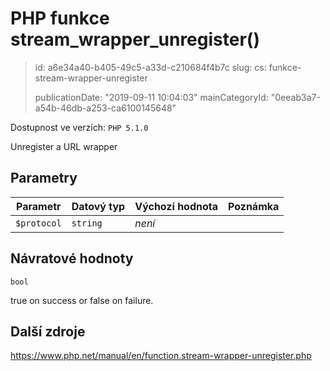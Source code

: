 PHP funkce stream_wrapper_unregister()
======================================

> id: a6e34a40-b405-49c5-a33d-c210684f4b7c
> slug:
> 	cs: funkce-stream-wrapper-unregister
>
> publicationDate: "2019-09-11 10:04:03"
> mainCategoryId: "0eeab3a7-a54b-46db-a253-ca6100145648"

Dostupnost ve verzích: `PHP 5.1.0`

Unregister a URL wrapper


Parametry
--------------

| Parametr | Datový typ | Výchozí hodnota | Poznámka |
|-----|-----|-----|-----|
| `$protocol` | `string` | *není* |  |


Návratové hodnoty
----------------

`bool`

true on success or false on failure.

Další zdroje
------------

https://www.php.net/manual/en/function.stream-wrapper-unregister.php
